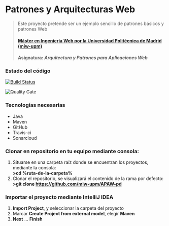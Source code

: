 # Patrones y Arquitecturas Web
> Este proyecto pretende ser un ejemplo sencillo de patrones básicos y patrones Web 
> #### [Máster en Ingeniería Web por la Universidad Politécnica de Madrid (miw-upm)](http://miw.etsisi.upm.es)
> #### Asignatura: *Arquitectura y Patrones para Aplicaciones Web*

### Estado del código

[![Build Status](https://travis-ci.org/miw-upm/APAW-pd.svg?branch=develop)](https://travis-ci.org/miw-upm/APAW-pd)

![Quality Gate](https://sonarcloud.io/api/project_badges/measure?project=es.upm.miw%3AAPAW-pd&metric=alert_status)

### Tecnologías necesarias
* Java
* Maven
* GitHub
* Travis-ci
* Sonarcloud

### Clonar en repositorio en tu equipo mediante consola:
1. Situarse en una carpeta raíz donde se encuentran los proyectos, mediante la consola:  
 **>cd %ruta-de-la-carpeta%**
1. Clonar el repositorio, se visualizará el contenido de la rama por defecto:  
 **>git clone https://github.com/miw-upm/APAW-pd**

### Importar el proyecto mediante IntelliJ IDEA
1. **Import Project**, y seleccionar la carpeta del proyecto
1. Marcar **Create Project from external model**, elegir **Maven**
1. **Next** … **Finish**

